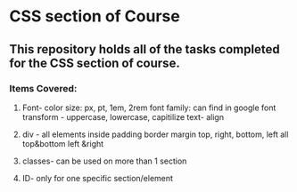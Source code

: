 # CSS section of Course 

## This repository holds all of the tasks completed for the CSS section of course.

### Items Covered:

1. Font- 
color
size: px, pt, 1em, 2rem
font family: can find in google
font transform - uppercase, lowercase, capitilize 
text- align

2. div - all elements inside 
padding
border
margin
top, right, bottom, left 
all
top&bottom left &right

3. classes- can be used on more than  1 section

4. ID- only for one specific section/element



